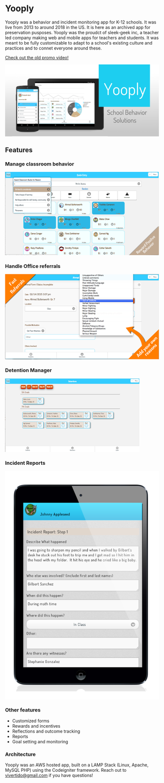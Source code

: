 # Yooply 

Yooply was a behavior and incident monitoring app for K-12 schools. It was live from 2013 to around 2018 in the US. It is here as an archived app for preservation pusposes. 
Yooply was the proudct of sleek-geek inc, a teacher led company making web and mobile apps for teachers and students. It was meant to be fully customizable to adapt to a school's
existing culture and practices and to connet everyone around these.

[Check out the old promo video!](https://www.youtube.com/watch?v=1RxnguIJ0LA)

<img src="https://github.com/vivertido/YOOPLY/blob/main/html/images/Yooply-banner2.jpg" width="800"/>


## Features
 
### Manage classroom behavior
<img src="https://github.com/vivertido/YOOPLY/blob/main/html/images/positiveReinforcment.png" width="540"/> 

### Handle Office referrals
<img src="https://github.com/vivertido/YOOPLY/blob/main/html/images/FastReferrals.png" width="540"/> 
  
### Detention Manager
<img src="https://github.com/vivertido/YOOPLY/blob/main/html/images/detentionMngr.png" width="440"/> 

### Incident Reports
<img src="https://github.com/vivertido/YOOPLY/blob/main/html/images/iPadYooply.png" width="540"/>

### Other features
- Customized forms
- Rewards and incentives
- Reflections and outcome tracking
- Reports
- Goal setting and monitoring

### Architecture
Yooply was an AWS hosted app, built on a LAMP Stack (Linux, Apache, MySQL PHP) using the Codeigniter framework. 
Reach out to vivertido@gmail.com if you have questions!
